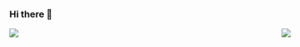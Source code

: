 ### Hi there 👋
<div>
  <img align="left" src="https://github-readme-stats.vercel.app/api?username=yangzejiang&show_icons=true&count_private=true&include_all_commits=true&theme=radical" />
  <img align="right" src="https://github-readme-stats.vercel.app/api/top-langs/?username=yangzejiang&count_private=true&include_all_commits=true&theme=radical" />
</div>



<!--
**YangZejiang/YangZejiang** is a ✨ _special_ ✨ repository because its `README.md` (this file) appears on your GitHub profile.

Here are some ideas to get you started:

- 🔭 I’m currently working on ...
- 🌱 I’m currently learning ...
- 👯 I’m looking to collaborate on ...
- 🤔 I’m looking for help with ...
- 💬 Ask me about ...
- 📫 How to reach me: ...
- 😄 Pronouns: ...
- ⚡ Fun fact: ...
-->

